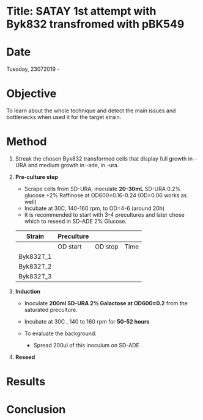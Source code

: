 # Title: SATAY 1st attempt with Byk832 transfromed with pBK549

# Date
Tuesday, 23072019 -

# Objective
To learn about the whole technique and detect the main issues and bottlenecks when used it for the target strain.

# Method

1. Streak the chosen Byk832 transformed cells that display full growth in -URA and medium growth in -ade, in -ura.
2. **Pre-culture step**

    - Scrape cells from SD-URA, inoculate **20-30mL** SD-URA 0.2% glucose +2% Raffinose at OD600=0.16-0.24 (OD=0.06 works as well)
    - Incubate at 30C, 140-160 rpm, to OD=4-6 (around 20h)
    - It is recommended to start with 3-4 precultures and later chose which to reseed in SD-ADE 2% Glucose.

    | Strain  | Preculture  |   |   |
    |---|---|---|---|
    |   | OD start  |  OD stop |  Time  |
    | Byk832T_1  |   |   |   |
    | Byk832T_2  |   |   |   |
    | Byk832T_3  |   |   |   |

3. **Induction**

    - Inoculate **200ml SD-URA 2% Galactose at OD600=0.2** from the saturated preculture.
    - Incubate at 30C , 140 to 160 rpm for **50-52 hours**
    - To evaluate the background:

        - Spread 200ul of this inoculum on SD-ADE

    
4. **Reseed**
# Results

# Conclusion
